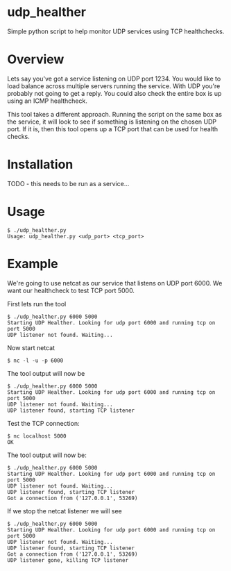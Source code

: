 udp\_healther
=============

Simple python script to help monitor UDP services using TCP healthchecks.

Overview
========

Lets say you've got a service listening on UDP port 1234. You would like to load balance across multiple servers running the service. With UDP you're probably not going to get a reply. You could also check the entire box is up using an ICMP healthcheck.

This tool takes a different approach. Running the script on the same box as the service, it will look to see if something is listening on the chosen UDP port. If it is, then this tool opens up a TCP port that can be used for health checks.

Installation
============

TODO - this needs to be run as a service...

Usage
========

    $ ./udp_healther.py
    Usage: udp_healther.py <udp_port> <tcp_port>

Example
=======

We're going to use netcat as our service that listens on UDP port 6000. We want our healthcheck to test TCP port 5000.

First lets run the tool

    $ ./udp_healther.py 6000 5000
    Starting UDP Healther. Looking for udp port 6000 and running tcp on port 5000
    UDP listener not found. Waiting...

Now start netcat

    $ nc -l -u -p 6000

The tool output will now be

    $ ./udp_healther.py 6000 5000
    Starting UDP Healther. Looking for udp port 6000 and running tcp on port 5000
    UDP listener not found. Waiting...
    UDP listener found, starting TCP listener

Test the TCP connection:

    $ nc localhost 5000
    OK

The tool output will now be:

    $ ./udp_healther.py 6000 5000
    Starting UDP Healther. Looking for udp port 6000 and running tcp on port 5000
    UDP listener not found. Waiting...
    UDP listener found, starting TCP listener
    Got a connection from ('127.0.0.1', 53269)

If we stop the netcat listener we will see

    $ ./udp_healther.py 6000 5000
    Starting UDP Healther. Looking for udp port 6000 and running tcp on port 5000
    UDP listener not found. Waiting...
    UDP listener found, starting TCP listener
    Got a connection from ('127.0.0.1', 53269)
    UDP listener gone, killing TCP listener
